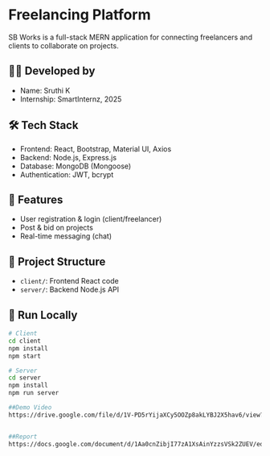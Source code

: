 # Freelancing Platform

SB Works is a full-stack MERN application for connecting freelancers and clients to collaborate on projects.

## 👩‍💻 Developed by
- Name: Sruthi K
- Internship: SmartInternz, 2025

## 🛠️ Tech Stack
- Frontend: React, Bootstrap, Material UI, Axios
- Backend: Node.js, Express.js
- Database: MongoDB (Mongoose)
- Authentication: JWT, bcrypt


## 📂 Features
- User registration & login (client/freelancer)
- Post & bid on projects
- Real-time messaging (chat)

## 🧠 Project Structure
- `client/`: Frontend React code
- `server/`: Backend Node.js API

## 🚀 Run Locally

```bash
# Client
cd client
npm install
npm start

# Server
cd server
npm install
npm run server

##Demo Video
https://drive.google.com/file/d/1V-PD5rYijaXCy5OOZp8akLYBJ2X5hav6/view?usp=drive_link


##Report
https://docs.google.com/document/d/1Aa0cnZibjI77zA1XsAinYzzsVSk2ZUEV/edit?usp=drive_link&ouid=108836924312401860341&rtpof=true&sd=true

